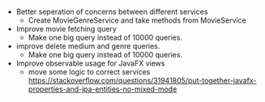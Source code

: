 * Better seperation of concerns between different services
    * Create MovieGenreService and take methods from MovieService
* Improve movie fetching query
    * Make one big query instead of 10000 queries.
* improve delete medium and genre queries.
    * Make one big query instead of 10000 queries.
* Improve observable usage for JavaFX views
    * move some logic to correct services
https://stackoverflow.com/questions/31941805/put-together-javafx-properties-and-jpa-entities-no-mixed-mode